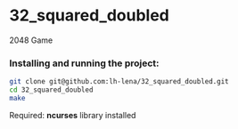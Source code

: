 # 32_squared_doubled

2048 Game

### Installing and running the project:
``` bash
git clone git@github.com:lh-lena/32_squared_doubled.git
cd 32_squared_doubled
make
```

Required: **ncurses** library installed

